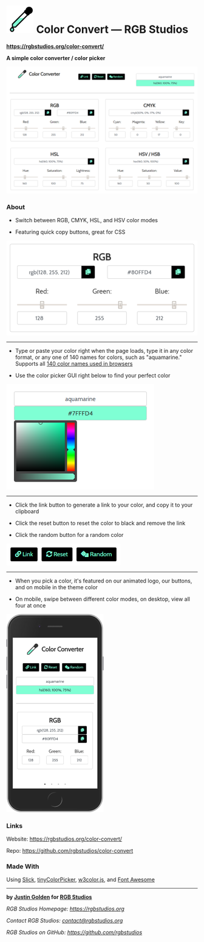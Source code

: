 # <img src="img/logo-aquamarine.svg" width="72px"> Color Convert &mdash; RGB Studios

**https://rgbstudios.org/color-convert/**

**A simple color converter / color picker**

<img src="img/screenshot-desktop.png">

### About

- Switch between RGB, CMYK, HSL, and HSV color modes

- Featuring quick copy buttons, great for CSS

<img src="img/screenshot-rgb-mode.png">

<hr>

- Type or paste your color right when the page loads, type it in any color format, or any one of 140 names for colors, such as "aquamarine." Supports all [140 color names used in browsers](https://www.w3schools.com/tags/ref_colornames.asp)

- Use the color picker GUI right below to find your perfect color

<img src="img/screenshot-gui-picker.png">

<hr>

- Click the link button to generate a link to your color, and copy it to your clipboard

- Click the reset button to reset the color to black and remove the link

- Click the random button for a random color

<img src="img/screenshot-top-buttons.png">

<hr>

- When you pick a color, it's featured on our animated logo, our buttons, and on mobile in the theme color

- On mobile, swipe between different color modes, on desktop, view all four at once

<img src="img/screenshot-mobile.png" width="256px">

### Links

Website: https://rgbstudios.org/color-convert/

Repo: https://github.com/rgbstudios/color-convert

### Made With

Using [Slick](http://kenwheeler.github.io/slick/), [tinyColorPicker](https://github.com/PitPik/tinyColorPicker), [w3color.js](https://www.w3schools.com/lib/w3color.js), and [Font Awesome](https://fontawesome.com/)

<hr>

**by [Justin Golden](https://justingolden.me) for [RGB Studios](https://rgbstudios.org)**

*RGB Studios Homepage: https://rgbstudios.org*

*Contact RGB Studios: contact@rgbstudios.org*

*RGB Studios on GitHub: https://github.com/rgbstudios*
